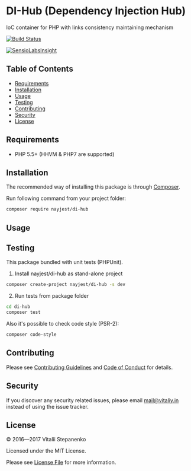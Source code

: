 # DI-Hub (Dependency Injection Hub)
IoC container for PHP with links consistency maintaining mechanism

[![Build Status](https://travis-ci.org/Nayjest/di-hub.svg?branch=master)](https://travis-ci.org/Nayjest/di-hub)

[![SensioLabsInsight](https://insight.sensiolabs.com/projects/2d3bd038-0411-4ba7-be25-82a823e90f76/big.png)](https://insight.sensiolabs.com/projects/2d3bd038-0411-4ba7-be25-82a823e90f76)

## Table of Contents
- [Requirements](#requirements)
- [Installation](#installation)
- [Usage](#usage)
- [Testing](#testing)
- [Contributing](#contributing)
- [Security](#security)
- [License](#license)

## Requirements

* PHP 5.5+ (HHVM & PHP7 are supported)

## Installation

The recommended way of installing this package is through [Composer](https://getcomposer.org).

Run following command from your project folder:

```bash
composer require nayjest/di-hub
```

## Usage

## Testing

This package bundled with unit tests (PHPUnit).

1) Install nayjest/di-hub as stand-alone project

```bash
composer create-project nayjest/di-hub -s dev
```

2) Run tests from package folder

```bash
cd di-hub
composer test
```

Also it's possible to check code style (PSR-2):

```bash
composer code-style
```

## Contributing

Please see [Contributing Guidelines](contributing.md) and [Code of Conduct](code_of_conduct.md) for details.

## Security

If you discover any security related issues, please email mail@vitaliy.in instead of using the issue tracker.

## License

© 2016&mdash;2017 Vitalii Stepanenko

Licensed under the MIT License. 

Please see [License File](LICENSE) for more information.
